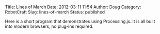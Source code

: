 Title: Lines of March
Date: 2012-03-11 11:54
Author: Doug
Category: RobotCraft
Slug: lines-of-march
Status: published

Here is a short program that demonstrates using Processing.js. It is all built into modern browsers, no plug-ins required.  
